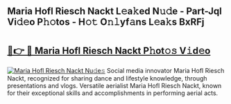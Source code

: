 ## Maria Hofl Riesch Nackt L𝚎a𝚔ed N𝚞𝚍e - Part-Jql Vi𝚍𝚎o P𝚑𝚘tos - H𝚘𝚝 O𝚗𝚕yf𝚊ns L𝚎a𝚔s BxRFj

# <h2><a href="http://kf9iiu.oniu.top/?m=Maria+Hofl+Riesch+Nackt">🔗👉 🔴 Maria Hofl Riesch Nackt P𝚑ot𝚘𝚜 V𝚒d𝚎o</a></h2>

[![Maria Hofl Riesch Nackt Nu𝚍e𝚜](https://i.imgur.com/0qMVB7G.gif)](http://kf9iiu.oniu.top/?m=Maria+Hofl+Riesch+Nackt)
Social media innovator Maria Hofl Riesch Nackt, recognized for sharing dance and lifestyle knowledge, through presentations and vlogs. Versatile aerialist Maria Hofl Riesch Nackt, known for their exceptional skills and accomplishments in performing aerial acts.  
